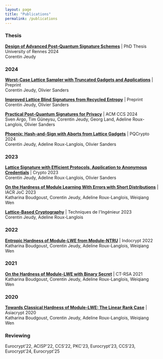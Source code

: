 ```yaml
---
layout: page
title: "Publications"
permalink: /publications
---
```


### Thesis

[**Design of Advanced Post-Quantum Signature Schemes**](/publications/design_of_advanced_post_quantum_signature_schemes) | <span class="conf">PhD Thesis University of Rennes 2024</span>  
<span class="authors">Corentin Jeudy</span>   

### 2024

[**Worst-Case Lattice Sampler with Truncated Gadgets and Applications**](/publications/worst-case_lattice_sampler_with_truncated_gadgets_and_applications) | <span class="conf">Preprint</span>    
<span class="authors">Corentin Jeudy, Olivier Sanders</span>   

[**Improved Lattice Blind Signatures from Recycled Entropy**](/publications/improved_lattice_blind_signatures_from_recycled_entropy) | <span class="conf">Preprint</span>    
<span class="authors">Corentin Jeudy, Olivier Sanders</span>  

[**Practical Post-Quantum Signatures for Privacy**](/publications/practical_post_quantum_signatures_for_privacy) | <span class="conf">ACM CCS 2024</span>  
<span class="authors">Sven Argo, Tim Güneysu, Corentin Jeudy, Georg Land, Adeline Roux-Langlois, Olivier Sanders</span>  

[**Phoenix: Hash-and-Sign with Aborts from Lattice Gadgets**](/publications/phoenix_hash_and_sign_with_aborts_from_lattice_gadgets) | <span class="conf">PQCrypto 2024</span>    
<span class="authors">Corentin Jeudy, Adeline Roux-Langlois, Olivier Sanders</span>  

### 2023

[**Lattice Signature with Efficient Protocols, Application to Anonymous Credentials**](/publications/lattice_signature_with_efficient_protocols_application_to_anonymous_credentials) | <span class="conf">Crypto 2023</span>  
<span class="authors">Corentin Jeudy, Adeline Roux-Langlois, Olivier Sanders</span>  

[**On the Hardness of Module Learning With Errors with Short Distributions**](/publications/on_the_hardness_of_module_learning_with_errors_with_short_distributions) | <span class="conf">IACR JoC 2023</span>    
<span class="authors">Katharina Boudgoust, Corentin Jeudy, Adeline Roux-Langlois, Weiqiang Wen</span>  

[**Lattice-Based Cryptography**](/publications/lattice-based_cryptography) | <span class="conf">Techniques de l'Ingénieur 2023</span>  
<span class="authors">Corentin Jeudy, Adeline Roux-Langlois</span>  

### 2022

[**Entropic Hardness of Module-LWE from Module-NTRU**](/publications/entropic_hardness_of_module-lwe_from_module-ntru) | <span class="conf">Indocrypt 2022</span>    
<span class="authors">Katharina Boudgoust, Corentin Jeudy, Adeline Roux-Langlois, Weiqiang Wen</span>  

### 2021  

[**On the Hardness of Module-LWE with Binary Secret**](/publications/on_the_hardness_of_module-lwe_with_binary_secret) | <span class="conf">CT-RSA 2021</span>    
<span class="authors">Katharina Boudgoust, Corentin Jeudy, Adeline Roux-Langlois, Weiqiang Wen</span>  

### 2020  

[**Towards Classical Hardness of Module-LWE: The Linear Rank Case**](/publications/towards_classical_hardness_of_module-lwe_the_linear_rank_case) | <span class="conf">Asiacrypt 2020</span>   
<span class="authors">Katharina Boudgoust, Corentin Jeudy, Adeline Roux-Langlois, Weiqiang Wen</span>  


### Reviewing

Eurocrypt'22, ACISP'22, CCS'22, PKC'23, Eurocrypt'23, CCS'23, Eurocrypt'24, Eurocrypt'25  